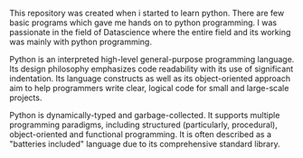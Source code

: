 This repository was created when i started to learn python. There are few basic programs which gave me hands on to python programming. I was passionate in the field of Datascience where the entire field and its working was mainly with python programming.

Python is an interpreted high-level general-purpose programming language. Its design philosophy emphasizes code readability with its use of significant indentation. Its language constructs as well as its object-oriented approach aim to help programmers write clear, logical code for small and large-scale projects.

Python is dynamically-typed and garbage-collected. It supports multiple programming paradigms, including structured (particularly, procedural), object-oriented and functional programming. It is often described as a "batteries included" language due to its comprehensive standard library.
